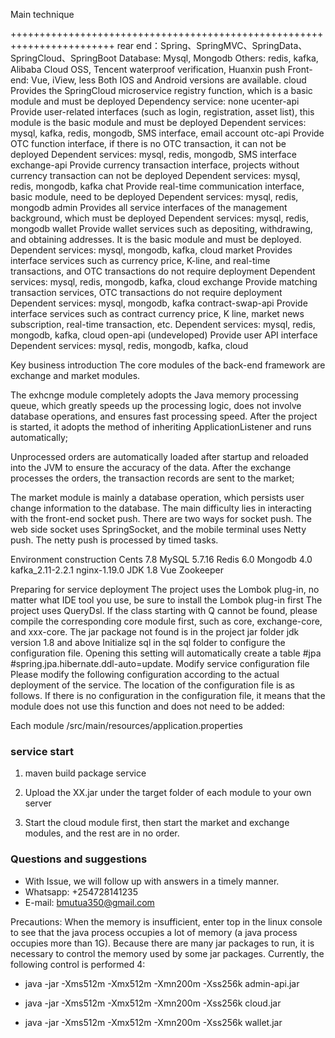 Main technique

++++++++++++++++++++++++++++++++++++++++++++++++++++++++++++++++++++++++
rear end：Spring、SpringMVC、SpringData、SpringCloud、SpringBoot
Database: Mysql, Mongodb
Others: redis, kafka, Alibaba Cloud OSS, Tencent waterproof verification, Huanxin push
Front-end: Vue, iView, less
Both IOS and Android versions are available.
cloud
Provides the SpringCloud microservice registry function, which is a basic module and must be deployed
Dependency service: none
ucenter-api
Provide user-related interfaces (such as login, registration, asset list), this module is the basic module and must be deployed
Dependent services: mysql, kafka, redis, mongodb, SMS interface, email account
otc-api
Provide OTC function interface, if there is no OTC transaction, it can not be deployed
Dependent services: mysql, redis, mongodb, SMS interface
exchange-api
Provide currency transaction interface, projects without currency transaction can not be deployed
Dependent services: mysql, redis, mongodb, kafka
chat
Provide real-time communication interface, basic module, need to be deployed
Dependent services: mysql, redis, mongodb
admin
Provides all service interfaces of the management background, which must be deployed
Dependent services: mysql, redis, mongodb
wallet
Provide wallet services such as depositing, withdrawing, and obtaining addresses. It is the basic module and must be deployed.
Dependent services: mysql, mongodb, kafka, cloud
market
Provides interface services such as currency price, K-line, and real-time transactions, and OTC transactions do not require deployment
Dependent services: mysql, redis, mongodb, kafka, cloud
exchange
Provide matching transaction services, OTC transactions do not require deployment
Dependent services: mysql, mongodb, kafka
contract-swap-api
Provide interface services such as contract currency price, K line, market news subscription, real-time transaction, etc.
Dependent services: mysql, redis, mongodb, kafka, cloud
open-api (undeveloped)
Provide user API interface
Dependent services: mysql, redis, mongodb, kafka, cloud

Key business introduction
The core modules of the back-end framework are exchange and market modules.

The exhcnge module completely adopts the Java memory processing queue, which greatly speeds up the processing logic, does not involve database operations, and ensures fast processing speed. After the project is started, it adopts the method of inheriting ApplicationListener and runs automatically;

Unprocessed orders are automatically loaded after startup and reloaded into the JVM to ensure the accuracy of the data. After the exchange processes the orders, the transaction records are sent to the market;

The market module is mainly a database operation, which persists user change information to the database. The main difficulty lies in interacting with the front-end socket push. There are two ways for socket push. The web side socket uses SpringSocket, and the mobile terminal uses Netty push. The netty push is processed by timed tasks.

Environment construction
Cents 7.8
MySQL 5.7.16
Redis 6.0
Mongodb 4.0
kafka_2.11-2.2.1
nginx-1.19.0
JDK 1.8
Vue
Zookeeper


Preparing for service deployment
The project uses the Lombok plug-in, no matter what IDE tool you use, be sure to install the Lombok plug-in first
The project uses QueryDsl. If the class starting with Q cannot be found, please compile the corresponding core module first, such as core, exchange-core, and xxx-core.
The jar package not found is in the project jar folder
jdk version 1.8 and above
Initialize sql in the sql folder to configure the configuration file. Opening this setting will automatically create a table #jpa #spring.jpa.hibernate.ddl-auto=update.
Modify service configuration file
Please modify the following configuration according to the actual deployment of the service. The location of the configuration file is as follows. If there is no configuration in the configuration file, it means that the module does not use this function and does not need to be added:

Each module /src/main/resources/application.properties

### service start
 1. maven build package service

 2. Upload the XX.jar under the target folder of each module to your own server

 3. Start the cloud module first, then start the market and exchange modules, and the rest are in no order.

### Questions and suggestions
- With Issue, we will follow up with answers in a timely manner.
- Whatsapp:  +254728141235
- E-mail: bmutua350@gmail.com


Precautions:
When the memory is insufficient, enter top in the linux console to see that the java process occupies a lot of memory (a java process occupies more than 1G). Because there are many jar packages to run, it is necessary to control the memory used by some jar packages. Currently, the following control is performed 4:

- java -jar -Xms512m -Xmx512m -Xmn200m -Xss256k  admin-api.jar

- java -jar -Xms512m -Xmx512m -Xmn200m -Xss256k  cloud.jar

- java -jar -Xms512m -Xmx512m -Xmn200m -Xss256k  wallet.jar
